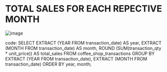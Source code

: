 # TOTAL SALES FOR EACH REPECTIVE MONTH
![image](https://github.com/user-attachments/assets/920232f5-bce4-495f-b3ba-5a981ce836a9)

code:
SELECT
	EXTRACT (YEAR FROM transaction_date) AS year,
	EXTRACT (MONTH FROM transaction_date) AS month,
	ROUND (SUM(transaction_qty * unit_price)) AS total_sales
	FROM coffee_shop_transactions
	GROUP BY
	EXTRACT (YEAR FROM transaction_date),
	EXTRACT (MONTH FROM transaction_date)
	ORDER BY year, month;
